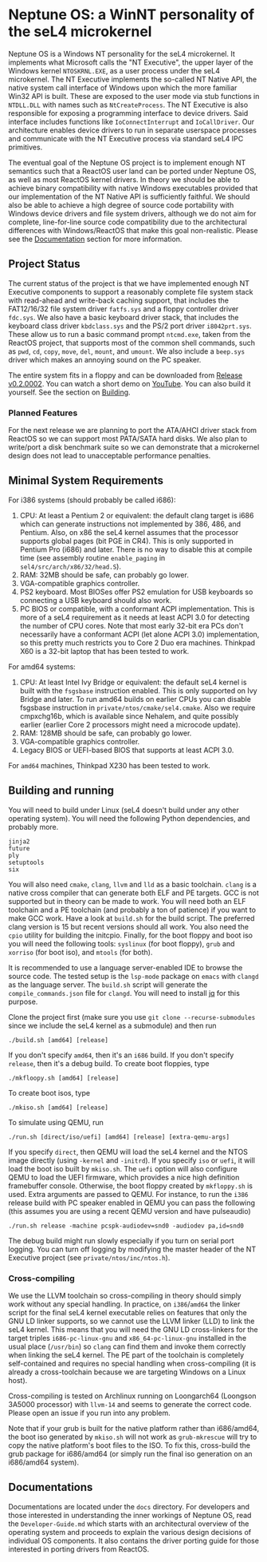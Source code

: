 # Neptune OS: a WinNT personality of the seL4 microkernel

Neptune OS is a Windows NT personality for the seL4 microkernel. It implements what
Microsoft calls the "NT Executive", the upper layer of the Windows kernel `NTOSKRNL.EXE`,
as a user process under the seL4 microkernel. The NT Executive implements the so-called
NT Native API, the native system call interface of Windows upon which the more familiar
Win32 API is built. These are exposed to the user mode via stub functions in `NTDLL.DLL`
with names such as `NtCreateProcess`. The NT Executive is also responsible for exposing
a programming interface to device drivers. Said interface includes functions like
`IoConnectInterrupt` and `IoCallDriver`. Our architecture enables device drivers to
run in separate userspace processes and communicate with the NT Executive process via
standard seL4 IPC primitives.

The eventual goal of the Neptune OS project is to implement enough NT semantics such
that a ReactOS user land can be ported under Neptune OS, as well as most ReactOS kernel
drivers. In theory we should be able to achieve binary compatibility with native Windows
executables provided that our implementation of the NT Native API is sufficiently faithful.
We should also be able to achieve a high degree of source code portability with Windows
device drivers and file system drivers, although we do not aim for complete, line-for-line
source code compatibility due to the architectural differences with Windows/ReactOS that
make this goal non-realistic. Please see the [Documentation](#documentations) section for
more information.

## Project Status

The current status of the project is that we have implemented enough NT Executive
components to support a reasonably complete file system stack with read-ahead and
write-back caching support, that includes the FAT12/16/32 file system driver `fatfs.sys`
and a floppy controller driver `fdc.sys`. We also have a basic keyboard driver stack,
that includes the keyboard class driver `kbdclass.sys` and the PS/2 port driver
`i8042prt.sys`. These allow us to run a basic command prompt `ntcmd.exe`, taken
from the ReactOS project, that supports most of the common shell commands, such as
`pwd`, `cd`, `copy`, `move`, `del`, `mount`, and `umount`. We also include a
`beep.sys` driver which makes an annoying sound on the PC speaker.

The entire system fits in a floppy and can be downloaded from
[Release v0.2.0002](https://github.com/cl91/NeptuneOS/releases/tag/v0.2.0002).
You can watch a short demo on [YouTube](https://www.youtube.com/watch?v=o3FLRnkh0ic).
You can also build it yourself. See the section on [Building](#building-and-running).

### Planned Features
For the next release we are planning to port the ATA/AHCI driver stack from ReactOS
so we can support most PATA/SATA hard disks. We also plan to write/port a disk
benchmark suite so we can demonstrate that a microkernel design does not lead to
unacceptable performance penalties.

## Minimal System Requirements

For i386 systems (should probably be called i686):

1. CPU: At least a Pentium 2 or equivalent: the default clang target is i686 which
   can generate instructions not implemented by 386, 486, and Pentium. Also, on x86
   the seL4 kernel assumes that the processor supports global pages (bit PGE in CR4).
   This is only supported in Pentium Pro (i686) and later. There is no way to disable
   this at compile time (see assembly routine `enable_paging` in `sel4/src/arch/x86/32/head.S`).
2. RAM: 32MB should be safe, can probably go lower.
3. VGA-compatible graphics controller.
4. PS2 keyboard. Most BIOSes offer PS2 emulation for USB keyboards so connecting a USB
   keyboard should also work.
5. PC BIOS or compatible, with a conformant ACPI implementation. This is more of a seL4
   requirement as it needs at least ACPI 3.0 for detecting the number of CPU cores. Note
   that most early 32-bit era PCs don't necessarily have a conformant ACPI (let alone
   ACPI 3.0) implementation, so this pretty much restricts you to Core 2 Duo era machines.
   Thinkpad X60 is a 32-bit laptop that has been tested to work.

For amd64 systems:

1. CPU: At least Intel Ivy Bridge or equivalent: the default seL4 kernel is built with
   the `fsgsbase` instruction enabled. This is only supported on Ivy Bridge and later.
   To run amd64 builds on earlier CPUs you can disable fsgsbase instruction in
   `private/ntos/cmake/sel4.cmake`. Also we require cmpxchg16b, which is available since
   Nehalem, and quite possibly earlier (earlier Core 2 processors might need a microcode
   update).
2. RAM: 128MB should be safe, can probably go lower.
3. VGA-compatible graphics controller.
4. Legacy BIOS or UEFI-based BIOS that supports at least ACPI 3.0.

For `amd64` machines, Thinkpad X230 has been tested to work.

## Building and running

You will need to build under Linux (seL4 doesn't build under any other operating system).
You will need the following Python dependencies, and probably more.
```
jinja2
future
ply
setuptools
six
```
You will also need `cmake`, `clang`, `llvm` and `lld` as a basic toolchain. `clang`
is a native cross compiler that can generate both ELF and PE targets. GCC is not
supported but in theory can be made to work. You will need both an ELF toolchain
and a PE toolchain (and probably a ton of patience) if you want to make GCC work.
Have a look at `build.sh` for the build script. The preferred clang version is 15
but recent versions should all work. You also need the `cpio` utility for building
the initcpio. Finally, for the boot floppy and boot iso you will need the following
tools: `syslinux` (for boot floppy), `grub` and `xorriso` (for boot iso), and
`mtools` (for both).

It is recommended to use a language server-enabled IDE to browse the source code.
The tested setup is the `lsp-mode` package on `emacs` with `clangd` as the language
server. The `build.sh` script will generate the `compile_commands.json` file for
`clangd`. You will need to install [jq](https://jqlang.github.io/jq/) for this
purpose.

Clone the project first (make sure you use `git clone --recurse-submodules` since
we include the seL4 kernel as a submodule) and then run
```
./build.sh [amd64] [release]
```
If you don't specify `amd64`, then it's an `i686` build. If you don't specify
`release`, then it's a debug build. To create boot floppies, type
```
./mkfloopy.sh [amd64] [release]
```
To create boot isos, type
```
./mkiso.sh [amd64] [release]
```
To simulate using QEMU, run
```
./run.sh [direct/iso/uefi] [amd64] [release] [extra-qemu-args]
```
If you specify `direct`, then QEMU will load the seL4 kernel and the NTOS image
directly (using `-kernel` and `-initrd`). If you specify `iso` or `uefi`, it will
load the boot iso built by `mkiso.sh`. The `uefi` option will also configure QEMU
to load the UEFI firmware, which provides a nice high definition framebuffer console.
Otherwise, the boot floppy created by `mkfloppy.sh`
is used. Extra arguments are passed to QEMU. For instance, to run the `i386`
release build with PC speaker enabled in QEMU you can pass the following (this
assumes you are using a recent QEMU version and have pulseaudio)
```
./run.sh release -machine pcspk-audiodev=snd0 -audiodev pa,id=snd0
```
The debug build might run slowly especially if you turn on serial port logging.
You can turn off logging by modifying the master header of the NT Executive project
(see `private/ntos/inc/ntos.h`).

### Cross-compiling
We use the LLVM toolchain so cross-compiling in theory should simply work without any
special handling. In practice, on `i386`/`amd64` the linker script for the final seL4
kernel executable relies on features that only the GNU LD linker supports, so we cannot
use the LLVM linker (LLD) to link the seL4 kernel. This means that you will need the GNU
LD cross-linkers for the target triples `i686-pc-linux-gnu` and `x86_64-pc-linux-gnu`
installed in the usual place (`/usr/bin`) so `clang` can find them and invoke them
correctly when linking the seL4 kernel. The PE part of the toolchain is completely
self-contained and requires no special handling when cross-compiling (it is already
a cross-toolchain because we are targeting Windows on a Linux host).

Cross-compiling is tested on Archlinux running on Loongarch64 (Loongson 3A5000
processor) with `llvm-14` and seems to generate the correct code. Please open an
issue if you run into any problem.

Note that if your grub is built for the native platform rather than i686/amd64,
the boot iso generated by `mkiso.sh` will not work as `grub-mkrescue` will try to
copy the native platform's boot files to the ISO. To fix this, cross-build the grub
package for i686/amd64 (or simply run the final iso generation on an i686/amd64
system).

## Documentations

Documentations are located under the `docs` directory. For developers and those interested
in understanding the inner workings of Neptune OS, read the `Developer-Guide.md` which
starts with an architectural overview of the operating system and proceeds to explain
the various design decisions of individual OS components. It also contains the driver
porting guide for those interested in porting drivers from ReactOS.
